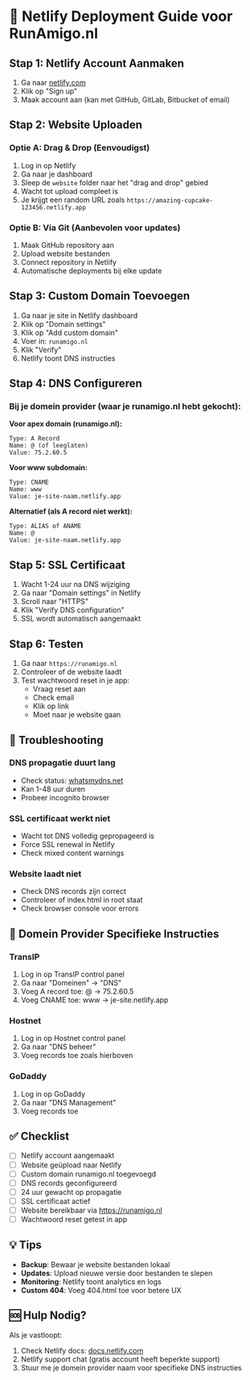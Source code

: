 # 🚀 Netlify Deployment Guide voor RunAmigo.nl

## Stap 1: Netlify Account Aanmaken

1. Ga naar [netlify.com](https://netlify.com)
2. Klik op "Sign up" 
3. Maak account aan (kan met GitHub, GitLab, Bitbucket of email)

## Stap 2: Website Uploaden

### Optie A: Drag & Drop (Eenvoudigst)
1. Log in op Netlify
2. Ga naar je dashboard
3. Sleep de `website` folder naar het "drag and drop" gebied
4. Wacht tot upload compleet is
5. Je krijgt een random URL zoals `https://amazing-cupcake-123456.netlify.app`

### Optie B: Via Git (Aanbevolen voor updates)
1. Maak GitHub repository aan
2. Upload website bestanden
3. Connect repository in Netlify
4. Automatische deployments bij elke update

## Stap 3: Custom Domain Toevoegen

1. Ga naar je site in Netlify dashboard
2. Klik op "Domain settings"
3. Klik op "Add custom domain"
4. Voer in: `runamigo.nl`
5. Klik "Verify"
6. Netlify toont DNS instructies

## Stap 4: DNS Configureren

### Bij je domein provider (waar je runamigo.nl hebt gekocht):

**Voor apex domain (runamigo.nl):**
```
Type: A Record
Name: @ (of leeglaten)
Value: 75.2.60.5
```

**Voor www subdomain:**
```
Type: CNAME
Name: www
Value: je-site-naam.netlify.app
```

**Alternatief (als A record niet werkt):**
```
Type: ALIAS of ANAME
Name: @ 
Value: je-site-naam.netlify.app
```

## Stap 5: SSL Certificaat

1. Wacht 1-24 uur na DNS wijziging
2. Ga naar "Domain settings" in Netlify
3. Scroll naar "HTTPS"
4. Klik "Verify DNS configuration"
5. SSL wordt automatisch aangemaakt

## Stap 6: Testen

1. Ga naar `https://runamigo.nl`
2. Controleer of de website laadt
3. Test wachtwoord reset in je app:
   - Vraag reset aan
   - Check email
   - Klik op link
   - Moet naar je website gaan

## 🔧 Troubleshooting

### DNS propagatie duurt lang
- Check status: [whatsmydns.net](https://whatsmydns.net)
- Kan 1-48 uur duren
- Probeer incognito browser

### SSL certificaat werkt niet
- Wacht tot DNS volledig gepropageerd is
- Force SSL renewal in Netlify
- Check mixed content warnings

### Website laadt niet
- Check DNS records zijn correct
- Controleer of index.html in root staat
- Check browser console voor errors

## 📱 Domein Provider Specifieke Instructies

### TransIP
1. Log in op TransIP control panel
2. Ga naar "Domeinen" → "DNS"
3. Voeg A record toe: @ → 75.2.60.5
4. Voeg CNAME toe: www → je-site.netlify.app

### Hostnet
1. Log in op Hostnet control panel
2. Ga naar "DNS beheer"
3. Voeg records toe zoals hierboven

### GoDaddy
1. Log in op GoDaddy
2. Ga naar "DNS Management"
3. Voeg records toe

## ✅ Checklist

- [ ] Netlify account aangemaakt
- [ ] Website geüpload naar Netlify
- [ ] Custom domain runamigo.nl toegevoegd
- [ ] DNS records geconfigureerd
- [ ] 24 uur gewacht op propagatie
- [ ] SSL certificaat actief
- [ ] Website bereikbaar via https://runamigo.nl
- [ ] Wachtwoord reset getest in app

## 💡 Tips

- **Backup**: Bewaar je website bestanden lokaal
- **Updates**: Upload nieuwe versie door bestanden te slepen
- **Monitoring**: Netlify toont analytics en logs
- **Custom 404**: Voeg 404.html toe voor betere UX

## 🆘 Hulp Nodig?

Als je vastloopt:
1. Check Netlify docs: [docs.netlify.com](https://docs.netlify.com)
2. Netlify support chat (gratis account heeft beperkte support)
3. Stuur me je domein provider naam voor specifieke DNS instructies 